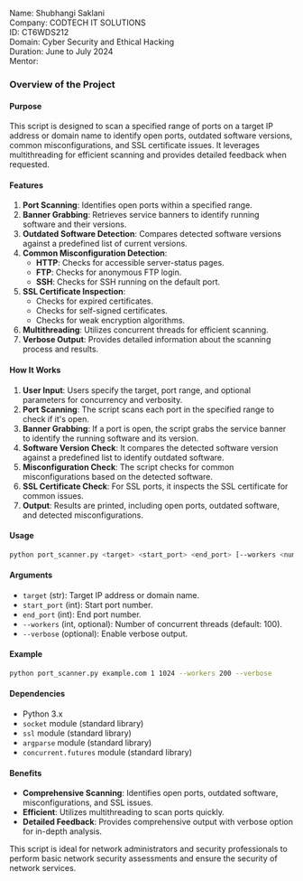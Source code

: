 Name: Shubhangi Saklani   
Company: CODTECH IT SOLUTIONS   
ID: CT6WDS212   
Domain: Cyber Security and Ethical Hacking   
Duration: June to July 2024    
Mentor:


### Overview of the Project

#### Purpose
This script is designed to scan a specified range of ports on a target IP address or domain name to identify open ports, outdated software versions, common misconfigurations, and SSL certificate issues. It leverages multithreading for efficient scanning and provides detailed feedback when requested.

#### Features
1. **Port Scanning**: Identifies open ports within a specified range.
2. **Banner Grabbing**: Retrieves service banners to identify running software and their versions.
3. **Outdated Software Detection**: Compares detected software versions against a predefined list of current versions.
4. **Common Misconfiguration Detection**:
   - **HTTP**: Checks for accessible server-status pages.
   - **FTP**: Checks for anonymous FTP login.
   - **SSH**: Checks for SSH running on the default port.
5. **SSL Certificate Inspection**:
   - Checks for expired certificates.
   - Checks for self-signed certificates.
   - Checks for weak encryption algorithms.
6. **Multithreading**: Utilizes concurrent threads for efficient scanning.
7. **Verbose Output**: Provides detailed information about the scanning process and results.

#### How It Works
1. **User Input**: Users specify the target, port range, and optional parameters for concurrency and verbosity.
2. **Port Scanning**: The script scans each port in the specified range to check if it's open.
3. **Banner Grabbing**: If a port is open, the script grabs the service banner to identify the running software and its version.
4. **Software Version Check**: It compares the detected software version against a predefined list to identify outdated software.
5. **Misconfiguration Check**: The script checks for common misconfigurations based on the detected software.
6. **SSL Certificate Check**: For SSL ports, it inspects the SSL certificate for common issues.
7. **Output**: Results are printed, including open ports, outdated software, and detected misconfigurations.

#### Usage
```sh
python port_scanner.py <target> <start_port> <end_port> [--workers <num_workers>] [--verbose]
```

#### Arguments
- `target` (str): Target IP address or domain name.
- `start_port` (int): Start port number.
- `end_port` (int): End port number.
- `--workers` (int, optional): Number of concurrent threads (default: 100).
- `--verbose` (optional): Enable verbose output.

#### Example
```sh
python port_scanner.py example.com 1 1024 --workers 200 --verbose
```

#### Dependencies
- Python 3.x
- `socket` module (standard library)
- `ssl` module (standard library)
- `argparse` module (standard library)
- `concurrent.futures` module (standard library)

#### Benefits
- **Comprehensive Scanning**: Identifies open ports, outdated software, misconfigurations, and SSL issues.
- **Efficient**: Utilizes multithreading to scan ports quickly.
- **Detailed Feedback**: Provides comprehensive output with verbose option for in-depth analysis.

This script is ideal for network administrators and security professionals to perform basic network security assessments and ensure the security of network services.


